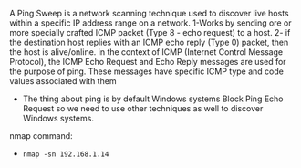 A Ping Sweep is a network scanning technique used to discover live hosts within a specific IP address range on a network.
1-Works by sending ore or more specially crafted ICMP packet (Type 8 - echo request) to a host.
2- if the destination host replies with an ICMP echo reply (Type 0) packet, then the host is alive/online.
in the context of ICMP (Internet Control Message Protocol), the ICMP Echo Request and Echo Reply messages are used for the purpose of ping. These messages have specific ICMP type and code values associated with them

* The thing about ping is by default Windows systems Block Ping Echo Request so we need to use other techniques as well to discover Windows systems.

nmap command:
- `nmap -sn 192.168.1.14`
